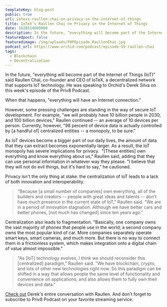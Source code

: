 ```yaml
---
templateKey: blog-post
public: true
url: iotexs-raullen-chai-on-privacy-in-the-internet-of-things
title: IoTeX’s Raullen Chai on Privacy in the Internet of Things
date: 1628514000000
description: In the future, “everything will become part of the Internet of Things (IoT)” said Raullen Chai, co-founder and CEO of IoTeX, a decentralized network that supports IoT technology.
featuredpost: false
featuredimage: /img/uploads/P8PEpisode_RaullenChai.jpg
podcast_url: https://www.orchid.com/podcast/episode-59-raullen-chai
tags:
  - Blockchain
  - Decentralization
---
```

In the future, "everything will become part of the Internet of Things (IoT)" said Raullen Chai, co-founder and CEO of IoTeX, a decentralized network that supports IoT technology. He was speaking to Orchid's Derek Silva on this week's episode of the Priv8 Podcast.

When that happens, "everything will have an Internet connection."

However, some pressing challenges are standing in the way of secure IoT development. For example, "we will probably have 10 billion people in 2030, and 100 billion devices," Raullen continued -- an average of 10 devices per person. Currently, however, "98 percent of device data is actually controlled by [a handful of] centralized entities -- a monopoly, to be sure."

As IoT devices become a bigger part of our daily lives, the amount of data that they can extract becomes exponentially larger. As a result, the IoT monopoly has severe implications for privacy.  "[These entities] own everything and know everything about us," Raullen said, adding that they can use personal information in whatever way they please. "I believe that they will not do evil things, but it's hard to say," he cautioned.

Privacy isn't the only thing at stake: the centralization of IoT leads to a lack of both innovation and interoperability.

>"Because [a small number of companies] own everything, all of the builders and creators -- people with great ideas and talents -- don't have much presence in the current state of IoT," Raullen said. "We are in a period of innovation stagnation. Although we have better cars and better phones, [not much has changed] since ten years ago."

Centralization also leads to fragmentation. "Basically, one company owns the vast majority of phones that people use in the world; a second company owns the most popular kind of car. More companies separately operate smart keys, smart cameras, and much more. But there is no way to connect them in a frictionless system, which makes integration onto a digital chain of value almost impossible."

>"As [IoT] technology evolves, I think we should reconsider this [centralized] paradigm," Raullen said. "We have blockchain, crypto, and lots of other new technologies right now. So this paradigm can be shifted in a way that allows people the same level of functionality and convenience on applications, and also allows them to fully own their devices and data."

[Check out](https://www.orchid.com/podcast/) Derek's entire conversation with Raullen. And don't forget to subscribe to Priv8 Podcast on your favorite streaming service.